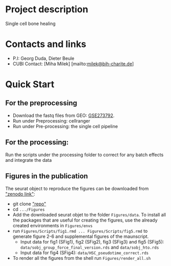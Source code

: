 # Project description
Single cell bone healing
# Contacts and links
- P.I: Georg Duda, Dieter Beule
- CUBI Contact: [Miha Milek] [mailto:milek@bih-charite.de]

# Quick Start
## For the preprocessing
- Download the fastq files from GEO: [GSE273792](https://www.ncbi.nlm.nih.gov/geo/query/acc.cgi?acc=GSE273792).
- Run under Preprocessing: cellranger
- Run under Pre-processing: the single cell pipeline

## For the processing:
Run the scripts under the processing folder to correct for any batch effects and integrate the data

## Figures in the publication
The seurat object to reproduce the figures can be downloaded from  ["zenodo link"](https://zenodo.org/uploads/13990107):

- git clone ["repo"](https://github.com/bihealth/Fracture-healing-and-aging-scSeq.git)
- cd `.../Figures`
- Add the downloaded seurat objet to the folder `Figures/data`. To install all the packages that are useful for creating the figures, use the already created environments in `Figures/envs`
- run `Figures/Scripts/fig1.rmd ... Figures/Scripts/fig5.rmd` to generate figure 2-6 and supplemental figures of the maunscript.
    - Input data for fig1 (SFig1), fig2 (SFig2), fig3 (SFig3) and fig5 (SFig5): `data/sobj_group_force_final_version.rds` and `data/sobj_hto.rds`
    - Input data for fig4 (SFig4): `data/HSC_pseudotime_correct.rds`
- To render all the figures from the shell run `Figures/render_all.sh`
  
    

